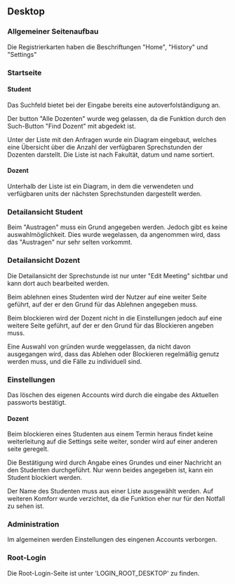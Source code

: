 ## Desktop

### Allgemeiner Seitenaufbau

Die Registrierkarten haben die Beschriftungen "Home", "History" und "Settings"


### Startseite

#### Student

Das Suchfeld bietet bei der Eingabe bereits eine autoverfolständigung an.

Der button "Alle Dozenten" wurde weg gelassen, da die Funktion durch den Such-Button "Find Dozent"
mit abgedekt ist.

Unter der Liste mit den Anfragen wurde ein Diagram eingebaut, welches eine Übersicht über 
die Anzahl der verfügbaren Sprechstunden der Dozenten darstellt.
Die Liste ist nach Fakultät, datum und name sortiert.


#### Dozent

Unterhalb der Liste ist ein Diagram, in dem die verwendeten und verfügbaren units der nächsten Sprechstunden
dargestellt werden.


### Detailansicht Student

Beim "Austragen" muss ein Grund angegeben werden. Jedoch gibt es keine auswahlmöglichkeit.
Dies wurde wegelassen, da angenommen wird, dass das "Austragen" nur sehr selten vorkommt.


### Detailansicht Dozent

Die Detailansicht der Sprechstunde ist nur unter "Edit Meeting" sichtbar und kann dort auch bearbeited werden.

Beim ablehnen eines Studenten wird der Nutzer auf eine weiter Seite geführt, auf der er den Grund für das 
Ablehnen angegeben muss.

Beim blockieren wird der Dozent nicht in die Einstellungen jedoch auf eine weitere Seite geführt, 
auf der er den Grund für das Blockieren angeben muss.

Eine Auswahl von gründen wurde weggelassen, da nicht davon ausgegangen wird, dass das Ablehen oder Blockieren
regelmäßig genutz werden muss, und die Fälle zu individuell sind.
<!-- todo -->


### Einstellungen

Das löschen des eigenen Accounts wird durch die eingabe des Aktuellen passworts bestätigt.

#### Dozent

Beim blockieren eines Studenten aus einem Termin heraus findet keine weiterleitung
auf die Settings seite weiter, sonder wird auf einer anderen seite geregelt.

Die Bestätigung wird durch Angabe eines Grundes und einer Nachricht an den Studenten durchgeführt.
Nur wenn beides angegeben ist, kann ein Student blockiert werden.

Der Name des Studenten muss aus einer Liste ausgewählt werden. Auf weiteren Komforr wurde verzichtet,
da die Funktion eher nur für den Notfall zu sehen ist.

### Administration

Im algemeinen werden Einstellungen des eingenen Accounts verborgen. 

### Root-Login

Die Root-Login-Seite ist unter 'LOGIN_ROOT_DESKTOP' zu finden.

